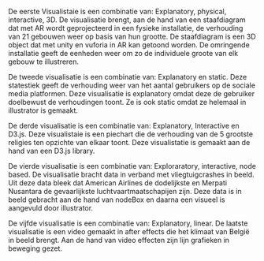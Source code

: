 De eerste Visualistaie is een combinatie van: Explanatory, physical, interactive, 3D.
De visualisatie brengt, aan de hand van een staafdiagram dat met AR wordt geprojecteerd in een fysieke installatie, de
verhouding van 21 gebouwen weer op basis van hun grootte. De staafdiagram is een 3D object dat met unity en vuforia in AR 
kan getoond worden. De omringende installatie geeft de eenheden weer om zo de individuele groote van elk gebouw te illustreren.

De tweede visualisatie is een combinatie van: Explanatory en static. Deze statestiek geeft de verhouding weer van het aantal 
gebruikers op de sociale media platformen. Deze visualisatie is explanatory omdat deze de gebruiker doelbewust de verhoudingen toont. Ze is ook static omdat ze helemaal in illustrator is gemaakt.

De derde visualisatie is een combinatie van: Explanatory, Interactive en D3.js. Deze visualistaie is een piechart die de verhouding van de 5 grootste religies ten opzichte van elkaar toont. Deze visualistatie is gemaakt aan de hand van een D3.js library.

De vierde visualisatie is een combinatie van: Exploraratory, interactive, node based. De visualisatie bracht data in verband met vliegtuigcrashes in beeld. Uit deze data bleek dat American Airlines de dodelijkste en Merpati Nusantara de gevaarlijkste luchtvaartmaatschapijen zijn. Deze data is in beeld gebracht aan de hand van nodeBox en daarna een visueel is aangevuld door illustrator. 

De vijfde visualisatie is een combinatie van: Explanatory, linear. De laatste visualisatie is een video gemaakt in after effects die het klimaat van België in beeld brengt. Aan de hand van video effecten zijn lijn grafieken in beweging gezet.
